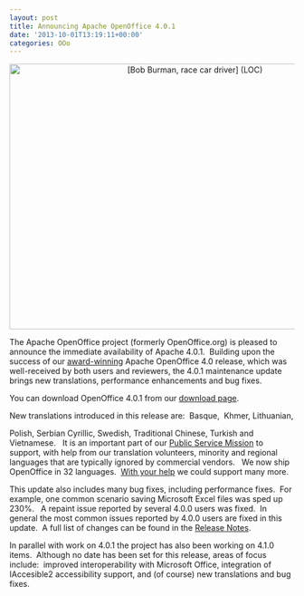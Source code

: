 ```yaml
---
layout: post
title: Announcing Apache OpenOffice 4.0.1
date: '2013-10-01T13:19:11+00:00'
categories: OOo
---
```

<div align="center"> 
    <p><a title="[Bob Burman, race car driver]  (LOC) by The Library of Congress, on Flickr" href="http://www.flickr.com/photos/library_of_congress/2163470598/"><img width="640" height="469" alt="[Bob Burman, race car driver]  (LOC)" src="http://farm3.staticflickr.com/2037/2163470598_fb7571cdab_z.jpg?zz=1" /></a></p><a title="[Bob Burman, race car driver]  (LOC) by The Library of Congress, on Flickr" href="http://www.flickr.com/photos/library_of_congress/2163470598/"> 
      <p> </p></a> 
    <div align="left"><a title="[Bob Burman, race car driver]  (LOC) by The Library of Congress, on Flickr" href="http://www.flickr.com/photos/library_of_congress/2163470598/"> 
        <p> </p></a></div> 
  </div> 
  <p>

The Apache OpenOffice project (formerly OpenOffice.org) is pleased to announce the immediate availability of Apache 4.0.1.&nbsp; Building upon the success of our <a href="http://www.infoworld.com/slideshow/119867/bossie-awards-2013-the-best-open-source-desktop-and-mobile-software-226979#slide8">award-winning</a> Apache OpenOffice 4.0 release, which was well-received by both users and reviewers, the 4.0.1 maintenance update brings new translations, performance enhancements and bug fixes.&nbsp; </p> 
  <p>You can download OpenOffice 4.0.1 from our <a href="http://www.openoffice.org/download/">download page</a>.&nbsp; <br /></p> 
  <p>New translations introduced in this release are:&nbsp; Basque,&nbsp; 
 Khmer, 
 Lithuanian,

 Polish, 
Serbian Cyrillic, 
  Swedish,
     Traditional Chinese, 
Turkish and 
    Vietnamese. &nbsp; It is an important part of our <a href="http://openoffice.apache.org/mission.html">Public Service Mission</a> to support, with help from our translation volunteers, minority and regional languages that are typically ignored by commercial vendors.&nbsp;&nbsp; We now ship OpenOffice in 32 languages.&nbsp; <a href="http://openoffice.apache.org/translate.html">With your help</a> we could support many more.&nbsp; </p> 
  <p>This update also includes many bug fixes, including performance fixes.&nbsp; For example, one common scenario saving Microsoft Excel files was sped up 230%.&nbsp;&nbsp; A repaint issue reported by several 4.0.0 users was fixed.&nbsp; In general the most common issues reported by 4.0.0 users are fixed in this update.&nbsp; A full list of changes can be found in the <a href="https://cwiki.apache.org/confluence/display/OOOUSERS/AOO+4.0.1+Release+Notes">Release Notes</a>.&nbsp;&nbsp;&nbsp; </p> 
  <p>In parallel with work on 4.0.1 the project has also been working on 4.1.0 items.&nbsp; Although no date has been set for this release, areas of focus include:&nbsp; improved interoperability with Microsoft Office, integration of IAccesible2 accessibility support, and (of course) new translations and bug fixes.<br /></p>
